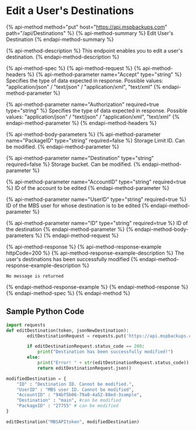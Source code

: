 # Edit a User's Destinations

{% api-method method="put" host="https://api.mspbackups.com" path="/api/Destinations" %}
{% api-method-summary %}
Edit User's Destination
{% endapi-method-summary %}

{% api-method-description %}
This endpoint enables you to edit a user's destination.
{% endapi-method-description %}

{% api-method-spec %}
{% api-method-request %}
{% api-method-headers %}
{% api-method-parameter name="Accept" type="string" %}
Specifies the type of data expected in response. Possible values: "application/json" / "text/json" / "application/xml", "text/xml"
{% endapi-method-parameter %}

{% api-method-parameter name="Authorization" required=true type="string" %}
Specifies the type of data expected in response. Possible values: "application/json" / "text/json" / "application/xml", "text/xml"
{% endapi-method-parameter %}
{% endapi-method-headers %}

{% api-method-body-parameters %}
{% api-method-parameter name="PackageID" type="string" required=false %}
Storage Limit ID. Can be modified.
{% endapi-method-parameter %}

{% api-method-parameter name="Destination" type="string" required=false %}
Storage bucket. Can be modified.
{% endapi-method-parameter %}

{% api-method-parameter name="AccountID" type="string" required=true %}
ID of the account to be edited
{% endapi-method-parameter %}

{% api-method-parameter name="UserID" type="string" required=true %}
ID of the MBS user for whose destination is to be edited
{% endapi-method-parameter %}

{% api-method-parameter name="ID" type="string" required=true %}
ID of the destination
{% endapi-method-parameter %}
{% endapi-method-body-parameters %}
{% endapi-method-request %}

{% api-method-response %}
{% api-method-response-example httpCode=200 %}
{% api-method-response-example-description %}
The user's destinations has been successfully modified
{% endapi-method-response-example-description %}

```text
No message is returned
```
{% endapi-method-response-example %}
{% endapi-method-response %}
{% endapi-method-spec %}
{% endapi-method %}

## Sample Python Code

```python
import requests
def editDestination(token, jsonNewDestination):
        editDestinationRequest = requests.put('https://api.mspbackups.com/api/Destinations', headers = { "Authorization": "Bearer " + token}, json = jsonNewDestination)

        if editDestinationRequest.status_code == 200:
            print("Destination has been successfully modified!")
        else:
            print("Error! " + str(editDestinationRequest.status_code))
            return editDestinationRequest.json()

modifiedDestination = {
    "ID" : "Destination ID. Cannot be modified.",
    "UserID" : "MBS user ID. Cannot be modified",
    "AccountID" : "94bf5b06-79a0-4a52-88ed-3sample",
    "Destination" : "main", #can be modified
    "PackageID" : "27755" # can be modified
}            

editDestination("MBSAPItoken", modifiedDestination)
```

